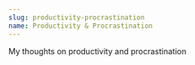 ```yaml
---
slug: productivity-procrastination
name: Productivity & Procrastination
---
```

My thoughts on productivity and procrastination
